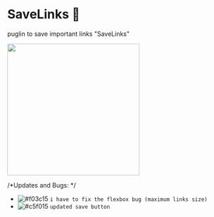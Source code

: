 # SaveLinks 🔗
 <p>puglin to save important links "SaveLinks"
 </p>

  <img align="center" src="/savelink.png" height="300"/>

/*Updates and Bugs: */
- ![#f03c15](https://www.iconsdb.com/icons/download/color/f03c15/circle-16.png) `i have to fix the flexbox bug (maximum links size)`
- ![#c5f015](https://www.iconsdb.com/icons/download/color/c5f015/circle-16.png) `updated save button`